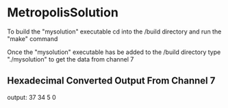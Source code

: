 # MetropolisSolution

To build the "mysolution" executable cd into the 
/build directory and run the "make" command

Once the "mysolution" executable has be added 
to the /build directory type "./mysolution" to
get the data from channel 7

## Hexadecimal Converted Output From Channel 7 ##
output: 37 34 5 0 
